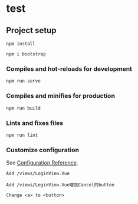 # test

## Project setup
```
npm install
```
```
npm i bootstrap
```

### Compiles and hot-reloads for development
```
npm run serve
```

### Compiles and minifies for production
```
npm run build
```

### Lints and fixes files
```
npm run lint
```

### Customize configuration
See [Configuration Reference](https://cli.vuejs.org/config/).

```
Add /views/LoginView.Vue
```
```
Add /views/LoginView.Vue增加Cancel的button
```
```
Change <a> to <button>
```